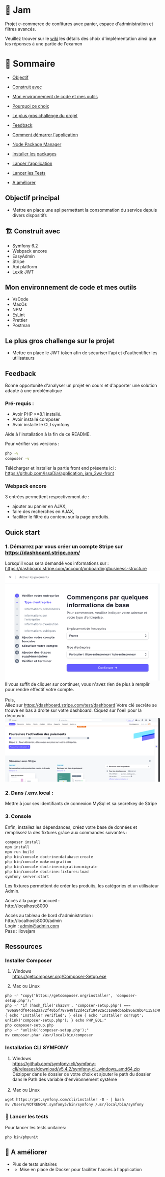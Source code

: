 # 🍓 Jam


Projet e-commerce de confitures avec panier, espace d'administration et filtres avancés.

Veuillez trouver sur le [wiki](https://github.com/IssaDia/application_jam_3wa-api/wiki) les détails des choix d'implémentation ainsi que les réponses à une partie de l'examen

# 📜 Sommaire

- [Objectif](#-objectif)
- [Construit avec](#-construit-avec)
- [Mon environnement de code et mes outils](#-mon-environnement-de-code-et-mes-outils)
- [Pourquoi ce choix](#-pourquoi-ce-choix)
- [Le plus gros challenge du projet](#-le-plus-gros-challenge-du-projet)
- [Feedback](#-feedback)

- [Comment démarrer l'application](#-comment-démarrer-application)
- [Node Package Manager](#-node-package-manager)
- [Installer les packages](#-installer-les-packages)
- [Lancer l'application](#-rlancer-application)
- [Lancer les Tests](#-lancer-les-tests)
- [A améliorer](#-a-ameliorer)

## Objectif principal

- Mettre en place une api permettant la consommation du service depuis divers dispositifs

## 🏗 Construit avec

- Symfony 6.2
- Webpack encore
- EasyAdmin
- Stripe
- Api platform
- Lexik JWT

## Mon environnement de code et mes outils

- VsCode
- MacOs
- NPM
- EsLint
- Prettier
- Postman

## Le plus gros challenge sur le projet

- Mettre en place le JWT token afin de sécuriser l'api et d'authentifier les utilisateurs

  
## Feedback

Bonne opportunité d'analyser un projet en cours et d'apporter une solution adapté à une problématique

### Pré-requis :

- Avoir PHP >=8.1 installé.
- Avoir installé composer
- Avoir installé le CLI symfony

Aide à l'installation à la fin de ce README.

Pour vérifier vos versions :

```bash
php -v
composer -v
```

Télécharger et installer la partie front end présente ici : https://github.com/IssaDia/application_jam_3wa-front

### Webpack encore

3 entrées permettent respectivement de :

- ajouter au panier en AJAX,
- faire des recherches en AJAX,
- faciliter le filtre du contenu sur la page produits.

## Quick start

### 1. Démarrez par vous créer un compte Stripe sur https://dashboard.stripe.com/ <br>

Lorsqu'il vous sera demandé vos informations sur : https://dashboard.stripe.com/account/onboarding/business-structure
![README/img.png](README/img.png)
Il vous suffit de cliquer sur continuer, vous n'avez rien de plus à remplir pour rendre effectif votre compte.
<br><br>
Puis, <br>
Allez sur https://dashboard.stripe.com/test/dashboard Votre clé secrète se trouve en bas à droite sur votre dashboard. Ciquez sur l'oeil pour la découvrir.
![README/img_1.png](README/img_1.png)

### 2. Dans /.env.local :<br>

Mettre à jour ses identifiants de connexion MySql et sa secretkey de Stripe

### 3. Console

Enfin, installez les dépendances, créez votre base de données et remplissez la des fixtures grâce aux commandes suivantes :

```
composer install
npm install
npm run build
php bin/console doctrine:database:create
php bin/console make:migration
php bin/console doctrine:migration:migrate
php bin/console doctrine:fixtures:load
symfony server:start
```

Les fixtures permettent de créer les produits, les catégories et un utilisateur Admin.

Accès à la page d'accueil : <br>
http://localhost:8000 <br>

Accès au tableau de bord d'administration : <br>
http://localhost:8000/admin <br>
Login : admin@admin.com<br>
Pass : ilovejam<br>

## Ressources

### Installer Composer

1. Windows <br>
   https://getcomposer.org/Composer-Setup.exe

2. Mac ou Linux<br>

```
php -r "copy('https://getcomposer.org/installer', 'composer-setup.php');"
php -r "if (hash_file('sha384', 'composer-setup.php') === '906a84df04cea2aa72f40b5f787e49f22d4c2f19492ac310e8cba5b96ac8b64115ac402c8cd292b8a03482574915d1a8') { echo 'Installer verified'; } else { echo 'Installer corrupt'; unlink('composer-setup.php'); } echo PHP_EOL;"
php composer-setup.php
php -r "unlink('composer-setup.php');"
mv composer.phar /usr/local/bin/composer
```

### Installation CLI SYMFONY

1. Windows<br>
   https://github.com/symfony-cli/symfony-cli/releases/download/v5.4.2/symfony-cli_windows_amd64.zip <br>
   Dézipper dans le dossier de votre choix et ajouter le path du dossier dans le Path des variable d'environnement système
   <br><br>
2. Mac ou Linux<br>

```
wget https://get.symfony.com/cli/installer -O - | bash
mv /Users/VOTRENOM/.symfony5/bin/symfony /usr/local/bin/symfony
```

### 🧪 Lancer les tests

Pour lancer les tests unitaires:

```
php bin/phpunit                       
```

## 📑 A améliorer

- Plus de tests unitaires
- - Mise en place de Docker pour faciliter l'accés à l'application

